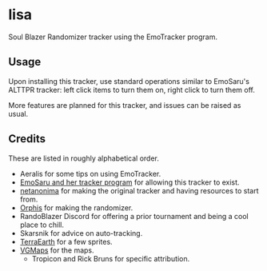 # lisa
Soul Blazer Randomizer tracker using the EmoTracker program.

## Usage

Upon installing this tracker, use standard operations similar to EmoSaru's ALTTPR tracker: left click items to turn them on, right click to turn them off.

More features are planned for this tracker, and issues can be raised as usual.

## Credits

These are listed in roughly alphabetical order.

* Aeralis for some tips on using EmoTracker.
* [EmoSaru and her tracker program](https://emotracker.net/) for allowing this tracker to exist.
* [netanonima](https://www.twitch.tv/netanonima) for making the original tracker and having resources to start from.
* [Orphis](https://randoblazer.orphis.net/) for making the randomizer.
* RandoBlazer Discord for offering a prior tournament and being a cool place to chill.
* Skarsnik for advice on auto-tracking.
* [TerraEarth](https://www.terraearth.com/soul-blazer/) for a few sprites.
* [VGMaps](https://www.vgmaps.com/) for the maps.
  * Tropicon and Rick Bruns for specific attribution.
